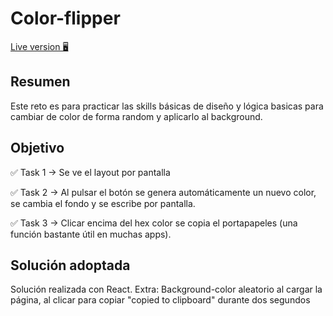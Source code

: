 # Color-flipper

[Live version 🖥](https://dialog-design-system.netlify.app/)

## Resumen

Este reto es para practicar las skills básicas de diseño y lógica basicas para cambiar de color de forma random y aplicarlo al background.

## Objetivo

✅ Task 1 → Se ve el layout por pantalla

✅ Task 2 → Al pulsar el botón se genera automáticamente un nuevo color, se cambia el fondo y se escribe por pantalla.

✅ Task 3 → Clicar encima del hex color se copia el portapapeles (una función bastante útil en muchas apps).

## Solución adoptada

Solución realizada con React. Extra: Background-color aleatorio al cargar la página, al clicar para copiar "copied to clipboard" durante dos segundos
